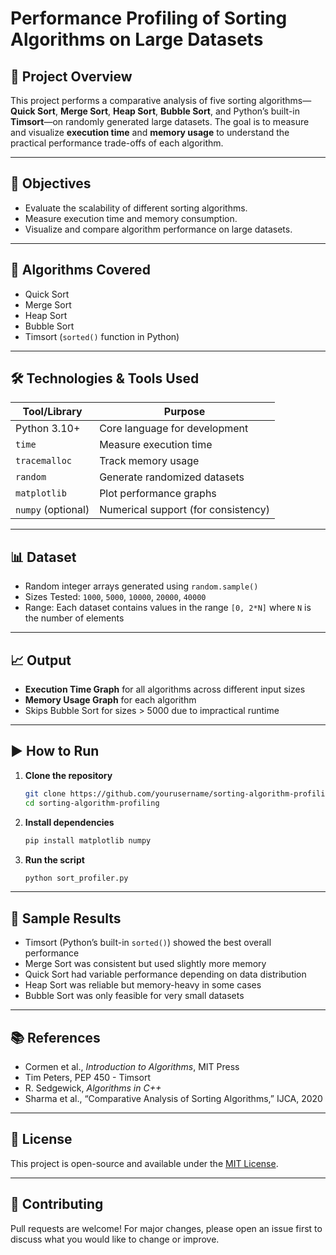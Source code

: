 
# Performance Profiling of Sorting Algorithms on Large Datasets

## 📌 Project Overview

This project performs a comparative analysis of five sorting algorithms—**Quick Sort**, **Merge Sort**, **Heap Sort**, **Bubble Sort**, and Python’s built-in **Timsort**—on randomly generated large datasets. The goal is to measure and visualize **execution time** and **memory usage** to understand the practical performance trade-offs of each algorithm.

---

## 🎯 Objectives

- Evaluate the scalability of different sorting algorithms.
- Measure execution time and memory consumption.
- Visualize and compare algorithm performance on large datasets.

---

## 🧪 Algorithms Covered

- Quick Sort
- Merge Sort
- Heap Sort
- Bubble Sort
- Timsort (`sorted()` function in Python)

---

## 🛠️ Technologies & Tools Used

| Tool/Library     | Purpose                             |
|------------------|--------------------------------------|
| Python 3.10+     | Core language for development        |
| `time`           | Measure execution time               |
| `tracemalloc`    | Track memory usage                   |
| `random`         | Generate randomized datasets         |
| `matplotlib`     | Plot performance graphs              |
| `numpy` (optional) | Numerical support (for consistency) |

---

## 📊 Dataset

- Random integer arrays generated using `random.sample()`
- Sizes Tested: `1000`, `5000`, `10000`, `20000`, `40000`
- Range: Each dataset contains values in the range `[0, 2*N]` where `N` is the number of elements

---

## 📈 Output

- **Execution Time Graph** for all algorithms across different input sizes
- **Memory Usage Graph** for each algorithm
- Skips Bubble Sort for sizes > 5000 due to impractical runtime

---

## ▶️ How to Run

1. **Clone the repository**

   ```bash
   git clone https://github.com/yourusername/sorting-algorithm-profiling.git
   cd sorting-algorithm-profiling
   ```

2. **Install dependencies**

   ```bash
   pip install matplotlib numpy
   ```

3. **Run the script**

   ```bash
   python sort_profiler.py
   ```

---

## 📌 Sample Results

* Timsort (Python’s built-in `sorted()`) showed the best overall performance
* Merge Sort was consistent but used slightly more memory
* Quick Sort had variable performance depending on data distribution
* Heap Sort was reliable but memory-heavy in some cases
* Bubble Sort was only feasible for very small datasets

---

## 📚 References

* Cormen et al., *Introduction to Algorithms*, MIT Press
* Tim Peters, PEP 450 - Timsort
* R. Sedgewick, *Algorithms in C++*
* Sharma et al., “Comparative Analysis of Sorting Algorithms,” IJCA, 2020

---

## 📝 License

This project is open-source and available under the [MIT License](LICENSE).

---

## 🤝 Contributing

Pull requests are welcome! For major changes, please open an issue first to discuss what you would like to change or improve.


